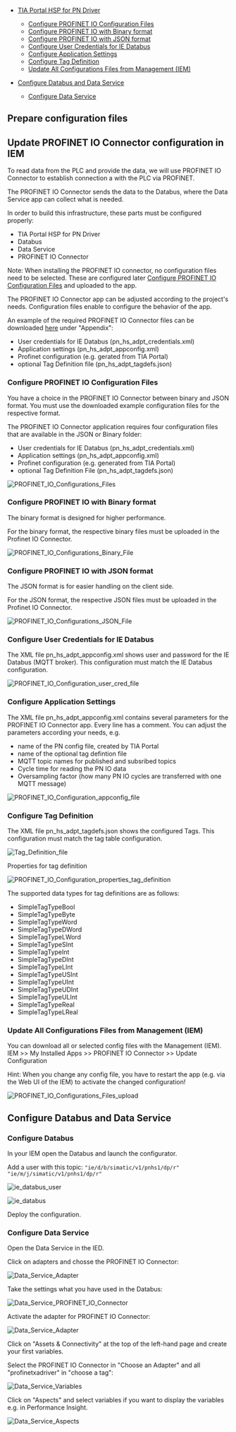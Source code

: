 - [TIA Portal HSP for PN Driver](#tia-portal-hsp-for-pn-driver)
    - [Configure PROFINET IO Configuration Files](#configure-profinet-io-configuration-files)
    - [Configure PROFINET IO with Binary format](#configure-profinet-io-with-binary-format)
    - [Configure PROFINET IO with JSON format](#configure-profinet-io-with-json-format)
    - [Configure User Credentials for IE Databus](#configure-user-credentials-for-ie-databus)
    - [Configure Application Settings](#configure-application-settings)
    - [Configure Tag Definition](#configure-tag-definition)
    - [Update All Configurations Files from Management (IEM)](#update-all-configurations-files-from-management-iem)
  - [Configure Databus and Data Service](#configure-databus-and-data-service)
    
    - [Configure Data Service](#configure-data-service)
   
## Prepare configuration files




## Update PROFINET IO Connector configuration in IEM



To read data from the PLC and provide the data, we will use PROFINET IO Connector to establish connection a with the PLC via PROFINET.

The PROFINET IO Connector sends the data to the Databus, where the Data Service app can collect what is needed.

In order to build this infrastructure, these parts must be configured properly:

- TIA Portal HSP for PN Driver
- Databus
- Data Service
- PROFINET IO Connector

Note: When installing the PROFINET IO connector, no configuration files need to be selected. These are configured later [Configure PROFINET IO Configuration Files](#configure-profinet-io-configuration-files) and uploaded to the app.

The PROFINET IO Connector app can be adjusted according to the project's needs. Configuration files enable to configure the behavior of the app.

An example of the required PROFINET IO Connector files can be downloaded [here](https://support.industry.siemens.com/cs/us/en/view/109793251) under "Appendix":

- User credentials for IE Databus (pn_hs_adpt_credentials.xml)
- Application settings (pn_hs_adpt_appconfig.xml)
- Profinet configuration (e.g. gerated from TIA Portal)
- optional Tag Definition file (pn_hs_adpt_tagdefs.json)


### Configure PROFINET IO Configuration Files

You have a choice in the PROFINET IO Connector between binary and JSON format. You must use the downloaded example configuration files for the respective format.

The PROFINET IO Connector application requires four configuration files that are available in the JSON or Binary folder:

- User credentials for IE Databus (pn_hs_adpt_credentials.xml)
- Application settings (pn_hs_adpt_appconfig.xml)
- Profinet configuration (e.g. generated from TIA Portal)
- optional Tag Definition File (pn_hs_adpt_tagdefs.json)

![PROFINET_IO_Configurations_Files](graphics/PROFINET_IO_Configurations_Files.PNG)

### Configure PROFINET IO with Binary format

The binary format is designed for higher performance.

For the binary format, the respective binary files must be uploaded in the Profinet IO Connector.

![PROFINET_IO_Configurations_Binary_File](graphics/PROFINET_IO_Configurations_Binary_File.PNG)

### Configure PROFINET IO with JSON format

The JSON format is for easier handling on the client side.

For the JSON format, the respective JSON files must be uploaded in the Profinet IO Connector.

![PROFINET_IO_Configurations_JSON_File](graphics/PROFINET_IO_Configurations_JSON_File.PNG)

### Configure User Credentials for IE Databus

The XML file pn_hs_adpt_appconfig.xml shows user and password for the IE Databus (MQTT broker). This configuration must match the IE Databus configuration.

![PROFINET_IO_Configuration_user_cred_file](graphics/PROFINET_IO_Configuration_user_cred_file.PNG)

### Configure Application Settings

The XML file pn_hs_adpt_appconfig.xml contains several parameters for the PROFINET IO Connector app. Every line has a comment. You can adjust the parameters according your needs, e.g.

- name of the PN config file, created by TIA Portal
- name of the optional tag defintion file
- MQTT topic names for published and subsribed topics
- Cycle time for reading the PN IO data
- Oversampling factor (how many PN IO cycles are transferred with one MQTT message)

![PROFINET_IO_Configuration_appconfig_file](graphics/PROFINET_IO_Configuration_appconfig_file.PNG)

### Configure Tag Definition

The XML file pn_hs_adpt_tagdefs.json shows the configured Tags. This configuration must match the tag table configuration.

![Tag_Definition_file](graphics/Tag_Definition_file.PNG)

Properties for tag definition

![PROFINET_IO_Configuration_properties_tag_definition](graphics/PROFINET_IO_Configuration_properties_tag_definition.PNG)

The supported data types for tag definitions are as follows:

- SimpleTagTypeBool
- SimpleTagTypeByte
- SimpleTagTypeWord
- SimpleTagTypeDWord
- SimpleTagTypeLWord
- SimpleTagTypeSInt
- SimpleTagTypeInt
- SimpleTagTypeDInt
- SimpleTagTypeLInt
- SimpleTagTypeUSInt
- SimpleTagTypeUInt
- SimpleTagTypeUDInt
- SimpleTagTypeULInt
- SimpleTagTypeReal
- SimpleTagTypeLReal

### Update All Configurations Files from Management (IEM)

You can download all or selected config files with the Management (IEM).
IEM >> My Installed Apps >> PROFINET IO Connector >> Update Configuration

Hint: When you change any config file, you have to restart the app (e.g. via the Web UI of the IEM) to activate the changed configuration!

![PROFINET_IO_Configurations_Files_upload](graphics/PROFINET_IO_Configurations_Files_upload.PNG)

## Configure Databus and Data Service

### Configure Databus

In your IEM open the Databus and launch the configurator.

Add a user with this topic:
`"ie/d/b/simatic/v1/pnhs1/dp/r"`
`"ie/m/j/simatic/v1/pnhs1/dp/r"`

![ie_databus_user](graphics/IE_Databus_User.PNG)

![ie_databus](graphics/IE_Databus.PNG)

Deploy the configuration.

### Configure Data Service

Open the Data Service in the IED.

Click on adapters and chosse the PROFINET IO Connector:

![Data_Service_Adapter](graphics/Data_Service_Adapters_Profinet_IO_Connctor.PNG)

Take the settings what you have used in the Databus:

![Data_Service_PROFINET_IO_Connector](graphics/Data_Service_PROFINET_IO_Connector.PNG)

Activate the adapter for PROFINET IO Connector:

![Data_Service_Adapter](graphics/Data_Service_Adapters.PNG)

Click on "Assets & Connectivity" at the top of the left-hand page and create your first variables.

Select the PROFINET IO Connector in "Choose an Adapter" and all "profinetxadriver" in "choose a tag":

![Data_Service_Variables](graphics/Data_Service_Data_Service_Variable.PNG)

Click on "Aspects" and select variables if you want to display the variables e.g. in Performance Insight.

![Data_Service_Aspects](graphics/Data_Service_Data_Service_Aspects.PNG)


